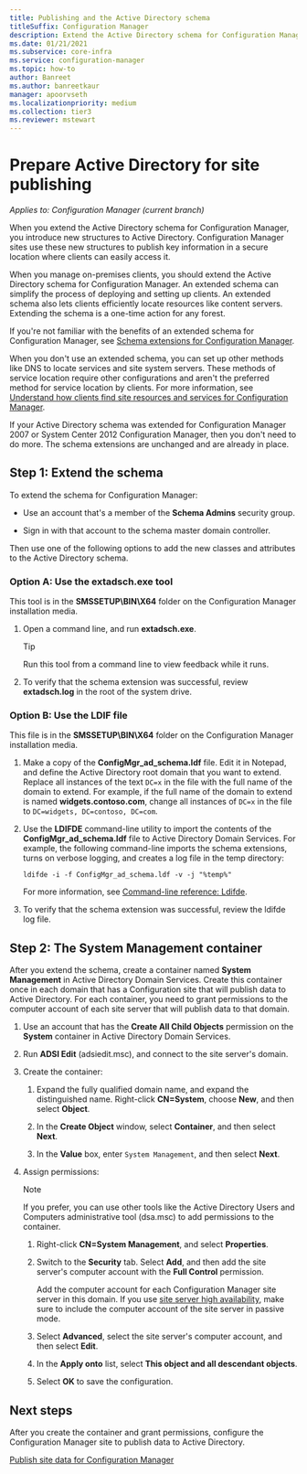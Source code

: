 ```yaml
---
title: Publishing and the Active Directory schema
titleSuffix: Configuration Manager
description: Extend the Active Directory schema for Configuration Manager to simplify the process of deploying and configuring clients.
ms.date: 01/21/2021
ms.subservice: core-infra
ms.service: configuration-manager
ms.topic: how-to
author: Banreet
ms.author: banreetkaur
manager: apoorvseth
ms.localizationpriority: medium
ms.collection: tier3
ms.reviewer: mstewart
---
```


# Prepare Active Directory for site publishing

*Applies to: Configuration Manager (current branch)*

When you extend the Active Directory schema for Configuration Manager, you introduce new structures to Active Directory. Configuration Manager sites use these new structures to publish key information in a secure location where clients can easily access it.

When you manage on-premises clients, you should extend the Active Directory schema for Configuration Manager. An extended schema can simplify the process of deploying and setting up clients. An extended schema also lets clients efficiently locate resources like content servers. Extending the schema is a one-time action for any forest.

If you're not familiar with the benefits of an extended schema for Configuration Manager, see [Schema extensions for Configuration Manager](../../../core/plan-design/network/schema-extensions.md).

When you don't use an extended schema, you can set up other methods like DNS to locate services and site system servers. These methods of service location require other configurations and aren't the preferred method for service location by clients. For more information, see [Understand how clients find site resources and services for Configuration Manager](../../../core/plan-design/hierarchy/understand-how-clients-find-site-resources-and-services.md).

If your Active Directory schema was extended for Configuration Manager 2007 or System Center 2012 Configuration Manager, then you don't need to do more. The schema extensions are unchanged and are already in place.

## Step 1: Extend the schema

To extend the schema for Configuration Manager:

- Use an account that's a member of the **Schema Admins** security group.

- Sign in with that account to the schema master domain controller.

Then use one of the following options to add the new classes and attributes to the Active Directory schema.

### Option A: Use the extadsch.exe tool

This tool is in the **SMSSETUP\BIN\X64** folder on the Configuration Manager installation media.

1. Open a command line, and run **extadsch.exe**.

    > [!TIP]
    > Run this tool from a command line to view feedback while it runs.

1. To verify that the schema extension was successful, review **extadsch.log** in the root of the system drive.

### Option B: Use the LDIF file

This file is in the **SMSSETUP\BIN\X64** folder on the Configuration Manager installation media.

1. Make a copy of the **ConfigMgr_ad_schema.ldf** file. Edit it in Notepad, and define the Active Directory root domain that you want to extend. Replace all instances of the text `DC=x` in the file with the full name of the domain to extend. For example, if the full name of the domain to extend is named **widgets.contoso.com**, change all instances of `DC=x` in the file to `DC=widgets, DC=contoso, DC=com`.

1. Use the **LDIFDE** command-line utility to import the contents of the **ConfigMgr_ad_schema.ldf** file to Active Directory Domain Services. For example, the following command-line imports the schema extensions, turns on verbose logging, and creates a log file in the temp directory:

    `ldifde -i -f ConfigMgr_ad_schema.ldf -v -j "%temp%"`

    For more information, see [Command-line reference: Ldifde](/previous-versions/windows/it-pro/windows-server-2012-r2-and-2012/cc731033(v=ws.11)).

1. To verify that the schema extension was successful, review the ldifde log file.

## Step 2: The System Management container

After you extend the schema, create a container named **System Management** in Active Directory Domain Services. Create this container once in each domain that has a Configuration  site that will publish data to Active Directory. For each container, you need to grant permissions to the computer account of each site server that will publish data to that domain.

1. Use an account that has the **Create All Child Objects** permission on the **System** container in Active Directory Domain Services.

1. Run **ADSI Edit** (adsiedit.msc), and connect to the site server's domain.

1. Create the container:

    1. Expand the fully qualified domain name, and expand the distinguished name. Right-click **CN=System**, choose **New**, and then select **Object**.

    1. In the **Create Object** window, select **Container**, and then select **Next**.

    1. In the **Value** box, enter `System Management`, and then select **Next**.

1. Assign permissions:

    > [!NOTE]
    > If you prefer, you can use other tools like the Active Directory Users and Computers administrative tool (dsa.msc) to add permissions to the container.

    1. Right-click **CN=System Management**, and select **Properties**.

    1. Switch to the **Security** tab. Select **Add**, and then add the site server's computer account with the **Full Control** permission.

        Add the computer account for each Configuration Manager site server in this domain. If you use [site server high availability](../../servers/deploy/configure/site-server-high-availability.md), make sure to include the computer account of the site server in passive mode.

    1. Select **Advanced**, select the site server's computer account, and then select **Edit**.

    1. In the **Apply onto** list, select **This object and all descendant objects**.

    1. Select **OK** to save the configuration.

## Next steps

After you create the container and grant permissions, configure the Configuration Manager site to publish data to Active Directory.

[Publish site data for Configuration Manager](../../../core/servers/deploy/configure/publish-site-data.md)
